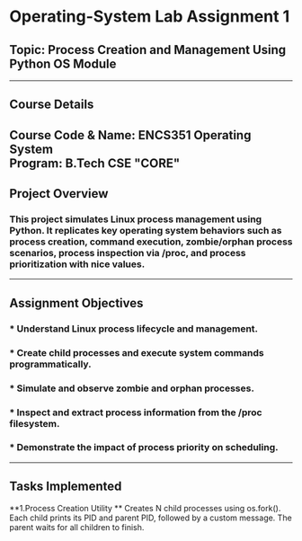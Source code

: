 # Operating-System Lab Assignment 1
## Topic: Process Creation and Management Using Python OS Module  
---
## Course Details
**Course Code & Name:** ENCS351 Operating System  
**Program:** B.Tech CSE "CORE"  
---
## Project Overview 
### This project simulates Linux process management using Python. It replicates key operating system behaviors such as process creation, command execution, zombie/orphan process scenarios, process inspection via /proc, and process prioritization with nice values.
---
## Assignment Objectives
### * Understand Linux process lifecycle and management.
### * Create child processes and execute system commands programmatically.
### * Simulate and observe zombie and orphan processes.
### * Inspect and extract process information from the /proc filesystem.
### * Demonstrate the impact of process priority on scheduling.
---
## Tasks Implemented
**1.Process Creation Utility
** Creates N child processes using os.fork(). Each child prints its PID and parent PID, followed by a custom message. The parent waits for all children to finish.

